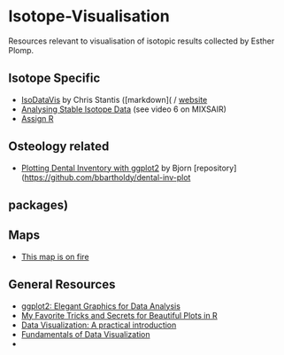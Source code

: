# Isotope-Visualisation
Resources relevant to visualisation of isotopic results collected by Esther Plomp.


## Isotope Specific 

* [IsoDataVis](https://github.com/stantis/IsoDataVis) by Chris Stantis ([markdown]( / [website](https://stantis.github.io/IsoDataVis/)
* [Analysing Stable Isotope Data](https://sites.google.com/view/brianhayden/teaching/analyzing-stable-isotope-data) (see video 6 on MIXSAIR)
* [Assign R](https://spatial-lab.github.io/assignR/)

## Osteology related
* [Plotting Dental Inventory with ggplot2](https://bjorn.rbind.io/post/dental-inv-plot/) by Bjorn [repository](https://github.com/bbartholdy/dental-inv-plot 

## packages)

## Maps
* [This map is on fire](https://www.patrickbaylis.com/blog/2021-01-31-fire-maps/)

## General Resources

* [ggplot2: Elegant Graphics for Data Analysis](https://ggplot2-book.org/)
* [My Favorite Tricks and Secrets for Beautiful Plots in R](https://github.com/Z3tt/OutlierConf2021)
* [Data Visualization: A practical introduction](https://socviz.co/)
* [Fundamentals of Data Visualization](https://clauswilke.com/dataviz/)
* 
